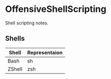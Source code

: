 # OffensiveShellScripting
Shell scripting notes.
## Shells
Shell|Representaion
-|-
Bash|sh
ZShell|zsh

